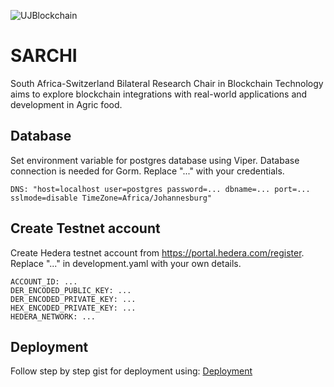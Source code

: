 ![UJBlockchain](https://blockchain.uj.ac.za/static/images/main-logo.png)


# SARCHI
South Africa-Switzerland Bilateral Research Chair in Blockchain Technology aims to explore blockchain integrations with real-world applications and development in Agric food.

## Database
Set environment variable for postgres database using Viper. Database connection is needed for Gorm. Replace "..." with your credentials.

```
DNS: "host=localhost user=postgres password=... dbname=... port=... sslmode=disable TimeZone=Africa/Johannesburg"
```

## Create Testnet account
Create Hedera testnet account from https://portal.hedera.com/register. Replace "..." in development.yaml with your own details. 

```
ACCOUNT_ID: ...
DER_ENCODED_PUBLIC_KEY: ...
DER_ENCODED_PRIVATE_KEY: ...
HEX_ENCODED_PRIVATE_KEY: ...
HEDERA_NETWORK: ...

```

## Deployment
Follow step by step gist for deployment using: [Deployment](https://gist.github.com/ujblockchain/9152d51a574791ed95b7e4a39ae83a18)